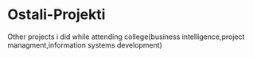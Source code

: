 # Ostali-Projekti

Other projects i did while attending college(business intelligence,project managment,information systems development)
